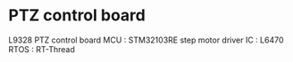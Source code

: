 PTZ control board
=================

L9328 PTZ control board
MCU : STM32103RE
step motor driver IC : L6470
RTOS : RT-Thread